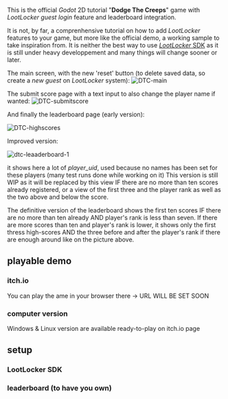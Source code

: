 This is the official _Godot_ 2D tutorial "**Dodge The Creeps**" game with _LootLocker_ _guest login_ feature and leaderboard integration.

It is not, by far, a comprenhensive tutorial on how to add _LootLocker_ features to your game, but more like the official demo, a working sample to take inspiration from.
It is neither the best way to use [_LootLocker_ SDK](https://github.com/ARez2/LootLocker-Godot-SDK) as it is still under heavy developpement and many things will change sooner or later.

The main screen, with the new 'reset' button (to delete saved data, so create a _new guest_ on _LootLocker_ system):
![DTC-main](https://github.com/Infini-Creation/Dodge-The-Creeps-LootLocker-Leaderboard-Demo/assets/136735040/3f920f18-38c9-490c-8cb1-3af76378d0d3)

The submit score page with a text input to also change the player name if wanted:
![DTC-submitscore](https://github.com/Infini-Creation/Dodge-The-Creeps-LootLocker-Leaderboard-Demo/assets/136735040/893b9eb1-f744-436d-bc63-6898a8e677f1)

And finally the leaderboard page (early version):

![DTC-highscores](https://github.com/Infini-Creation/Dodge-The-Creeps-LootLocker-Leaderboard-Demo/assets/136735040/3c04e179-59bf-48dc-8c7e-d8bb61caba1d)

Improved version:

![dtc-leaaderboard-1](https://github.com/Infini-Creation/Dodge-The-Creeps-LootLocker-Leaderboard-Demo/assets/136735040/1e9b6557-9d5c-4573-8e2f-f67e02f4e814)

it shows here a lot of _player_uid_, used because no names has been set for these players (many test runs done while working on it)
This version is still WIP as it will be replaced by this view IF there are no more than ten scores already registered, or a view of the first three and the player rank as well as the two above and below the score.

The definitive version of the leaderboard shows the first ten scores IF there are no more than ten already AND player's rank is less than seven. If there are more scores than ten and player's rank is lower, it shows only the first thress high-scores AND the three before and after the player's rank if there are enough around like on the picture above.

## playable demo

### itch.io

You can play the ame in your browser there -> URL WILL BE SET SOON

### computer version

Windows & Linux version are available ready-to-play on itch.io page

## setup
### LootLocker SDK
### leaderboard (to have you own)
